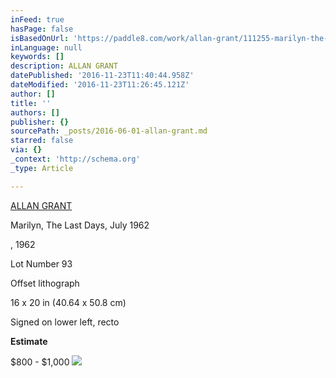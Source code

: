 ```yaml
---
inFeed: true
hasPage: false
isBasedOnUrl: 'https://paddle8.com/work/allan-grant/111255-marilyn-the-last-days-july-1962/'
inLanguage: null
keywords: []
description: ALLAN GRANT
datePublished: '2016-11-23T11:40:44.958Z'
dateModified: '2016-11-23T11:26:45.121Z'
author: []
title: ''
authors: []
publisher: {}
sourcePath: _posts/2016-06-01-allan-grant.md
starred: false
via: {}
_context: 'http://schema.org'
_type: Article

---
```

[ALLAN GRANT][0]

Marilyn, The Last Days, July 1962

, 1962

Lot Number 93

Offset lithograph

16 x 20 in (40.64 x 50.8 cm)

Signed on lower left, recto

**Estimate**

$800 - $1,000
![](https://assets.paddle8.com/510/1384/111255/111255-1464278356-Allan-Grant_Marilyn-the-Last-Days%2C-July-1962_1-xl.jpg)

[0]: https://paddle8.com/artists/allan-grant